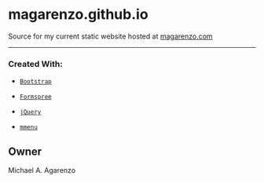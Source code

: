 # magarenzo.github.io
Source for my current static website hosted at [magarenzo.com](https://magarenzo.com)

---

<h3>Created With:</h3>

* [`Bootstrap`](https://getbootstrap.com/)

* [`Formspree`](https://formspree.io/)

* [`jQuery`](https://jquery.com/)

* [`mmenu`](http://mmenu.frebsite.nl/)

## Owner

Michael A. Agarenzo